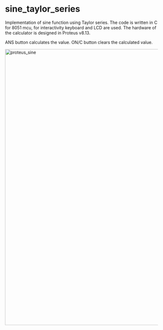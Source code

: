 # sine_taylor_series
Implementation of sine function using Taylor series. The code is written in C for 8051 mcu, for interactivity keyboard and LCD are used. The hardware of the calculator
is designed in Proteus v8.13.

ANS button calculates the value.
ON/C button clears the calculated value.

<img width="906" alt="proteus_sine" src="https://user-images.githubusercontent.com/76630405/231287421-5cc6ccb4-8e9f-42d9-b29d-3f012d09563f.png">
